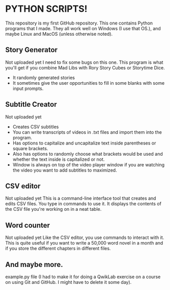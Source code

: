 # PYTHON SCRIPTS!
This repository is my first GitHub repository. This one contains Python programs that I made. They all work well on Windows (I use that OS.), and maybe Linux and MacOS (unless otherwise noted).
 ## Story Generator
 Not uploaded yet
 I need to fix some bugs on this one.
 This program is what you'll get if you combine Mad Libs with Rory Story Cubes or Storytime Dice.
 - It randomly generated stories
 - It sometimes give the user opportunities to fill in some blanks with some input prompts.
 ## Subtitle Creator
 Not uploaded yet
 - Creates CSV subtitles
 - You can write transcripts of videos in .txt files and import them into the program.
 - Has options to capitalize and uncapitalize text inside parentheses or square brackets.
 - Also has options to randomly choose what brackets would be used and whether the text inside is capitalized or not.
 - Window is always on top of the video player window if you are watching the video you want to add subtitles to maximized.
 ## CSV editor
 Not uploaded yet
 This is a command-line interface tool that creates and edits CSV files.
 You type in commands to use it. It displays the contents of the CSV file you're working on in a neat table.
 ## Word counter
 Not uploaded yet
 Like the CSV editor, you use commands to interact with it. This is quite useful if you want to write a 50,000 word novel in a month and if you store the different chapters in different files.
 ## And maybe more.
example.py file (I had to make it for doing a QwikLab exercise on a course on using Git and GitHub. I might have to delete it some day).
